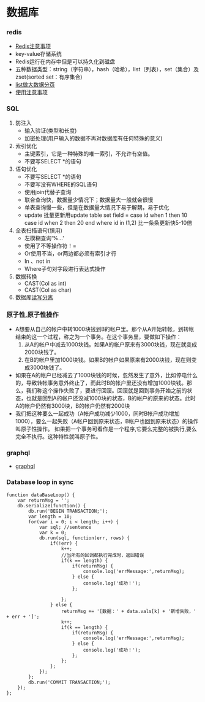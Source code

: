 # 数据库

### redis

* [Redis注意事项](https://www.infoq.cn/article/yqUuS2qNRybILGrQUliv)
* key-value存储系统
* Redis运行在内存中但是可以持久化到磁盘
* 五种数据类型：string（字符串），hash（哈希），list（列表），set（集合）及zset\(sorted set：有序集合\)
* [list做大数据分页](https://www.cnblogs.com/rjzheng/p/9096228.html)
* [使用注意事项](https://www.infoq.cn/article/K7dB5AFKI9mr5Ugbs_px)

### SQL

1. 防注入
   * 输入验证\(类型和长度\)
   * 加密处理\(用户输入的数据不再对数据库有任何特殊的意义\)
2. 索引优化
   * 主键索引，它是一种特殊的唯一索引，不允许有空值。
   * 不要写SELECT \*的语句
3. 语句优化
   * 不要写SELECT \*的语句
   * 不要写没有WHERE的SQL语句
   * 使用join代替子查询
   * 联合查询快，数据量少情况下；数据量大一般就会很慢
   * 单表查询慢一些，但是在数据量大情况下易于解耦，易于优化
   * update 批量更新用update table set field = case id when 1 then 10 case id when 2 then 20 end where id in \(1,2\) 比一条条更新快5-10倍
4. 全表扫描语句\(慎用\)
   * 左模糊查询'%...'
   * 使用了不等操作符！=
   * Or使用不当，or两边都必须有索引才行
   * In 、not in
   * Where子句对字段进行表达式操作
5. 数据转换
   * CAST\(Col as int\)
   * CAST\(Col as char\)
6. 数据库[读写分离](https://cnodejs.org/topic/57e4c290bf6e60030ebceed2)

### 原子性,原子性操作

* A想要从自己的帐户中转1000块钱到B的帐户里。那个从A开始转帐，到转帐结束的这一个过程，称之为一个事务。在这个事务里，要做如下操作：
  1. 从A的帐户中减去1000块钱。如果A的帐户原来有3000块钱，现在就变成2000块钱了。
  2. 在B的帐户里加1000块钱。如果B的帐户如果原来有2000块钱，现在则变成3000块钱了。
* 如果在A的帐户已经减去了1000块钱的时候，忽然发生了意外，比如停电什么的，导致转帐事务意外终止了，而此时B的帐户里还没有增加1000块钱。那么，我们称这个操作失败了，要进行回滚。回滚就是回到事务开始之前的状态，也就是回到A的帐户还没减1000块的状态，B的帐户的原来的状态。此时A的帐户仍然有3000块，B的帐户仍然有2000块
* 我们把这种要么一起成功（A帐户成功减少1000，同时B帐户成功增加1000），要么一起失败（A帐户回到原来状态，B帐户也回到原来状态）的操作叫原子性操作。 如果把一个事务可看作是一个程序,它要么完整的被执行,要么完全不执行。这种特性就叫原子性。

### graphql

* [graphql](http://graphql.cn/learn/queries/)

### Database loop in sync

```text
function dataBaseLoop() {
    var returnMsg = '';
    db.serialize(function() {
        db.run('BEGIN TRANSACTION;');
        var length = 10;
        for(var i = 0; i < length; i++) {
            var sql; //sentence
            var k = 0;
            db.run(sql, function(err, rows) {
                if(!err) {
                    k++;
                    //当所有的回调都执行完成时，返回错误
                    if(k == length) {
                        if(returnMsg) {
                            console.log('errMessage:',returnMsg);
                        } else {
                            console.log('成功！');
                        };

                    };
                } else {
                    returnMsg += '[数据：' + data.vals[k] + '新增失败，' + err + ']';
                    k++;
                    if(k == length) {     
                        if(returnMsg) {
                            console.log('errMessage:',returnMsg);
                        } else {
                            console.log('成功！');
                        };
                    };
                };    
            });
        };       
        db.run('COMMIT TRANSACTION;');
    });  
};
```

